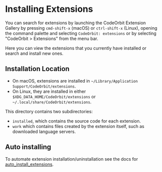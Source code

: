 # Installing Extensions

You can search for extensions by launching the CodeOrbit Extension Gallery by pressing `cmd-shift-x` (macOS) or `ctrl-shift-x` (Linux), opening the command palette and selecting `CodeOrbit: extensions` or by selecting "CodeOrbit > Extensions" from the menu bar.

Here you can view the extensions that you currently have installed or search and install new ones.

## Installation Location

- On macOS, extensions are installed in `~/Library/Application Support/CodeOrbit/extensions`.
- On Linux, they are installed in either `$XDG_DATA_HOME/CodeOrbit/extensions` or `~/.local/share/CodeOrbit/extensions`.

This directory contains two subdirectories:

- `installed`, which contains the source code for each extension.
- `work` which contains files created by the extension itself, such as downloaded language servers.

## Auto installing

To automate extension installation/uninstallation see the docs for [auto_install_extensions](../configuring-CodeOrbit.md#auto-install-extensions).

